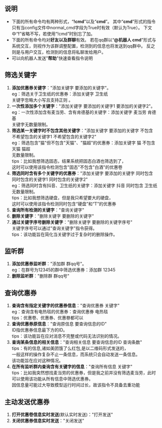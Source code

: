 ## 说明

- 下面的所有命令均有两种形式，“**!cmd**”以及“**cmd**”。
  其中“**cmd**”形式的指令只有当config文件中normal_cmd字段为True时有效（默认为True）。
  下文中“**!**”省略不写，若使用“!cmd”时别忘了加。
- 下面的所有命令均对**好友以及群聊**有效。
  若在qq群以“**@机器人 cmd**”形式与系统交互，则视作为该群调整配置，检测到的信息也将发送到qq群中。
  反之则是与用户交互，检测到的信息将私聊发给用户。
- 可以向机器人发送"**帮助**"快速查看指令说明

## 筛选关键字

1. **添加优惠券关键字**："添加关键字 要添加的关键字"。    
   eg：筛选关于卫生纸的优惠券：添加关键字 卫生纸    
   关键字忽略大小写且支持正则 。
2. **一次性添加多个关键字**："添加关键字 要添加的关键字1 要添加的关键字2"。    
   eg：一次性添加含有麦当劳、含有肯德基的关键字：添加关键字 麦当劳 肯德基    
   关键字无数量限制。
3. **筛选某一关键字时不包含其他关键字**："添加关键字 要添加的关键字 不包含 不希望包含的关键字1
   不希望包含的关键字2"    
   eg：筛选包含"猫"但不包含"天猫"、"猫超"的优惠券：添加关键字 猫 不包含 天猫 猫超    
   无数量限制。  
   tips：比如我想筛选固态，结果系统把固态白酒也筛选到了，  
   这时可以使用该指令检测包含"固态"不包含"白酒"的优惠卷
4. **筛选同时含有多个关键字的优惠券**："添加关键字 要添加的关键字 同时包含 同时包含的关键字1 同时包含的关键字2"    
   eg：筛选同时含有抖音、卫生纸的关键字：添加关键字 抖音 同时包含 卫生纸    
   无数量限制。  
   tips：比如我想筛选硬盘，但是我只希望要大的硬盘，  
   这时可以使用该指令检测同时包含“硬盘”和“T”的优惠券
5. **查询所有检测的关键字**："查询关键字"
6. **删除关键字**："删除关键字 要删除的关键字"
7. **通过关键字序号删除关键字**："删除关键字 要删除的关键字序号"    
   关键字序号可以通过"查询关键字"指令获得。    
   tips：该功能旨在简化当关键字过于复杂时的删除操作。

## 监听群

1. **添加优惠券监听群**："添加群 群qq号"。    
   eg：在群号为12345的群中筛选优惠券：添加群 12345
2. **删除监听群**："删除群 群qq号"

## 查询优惠券

1. **查询含有指定关键字的优惠券信息**："查询优惠券 关键字"    
   eg：查询含有电热毯的优惠券：查询优惠券 电热毯    
   tips：优惠卷、优惠券、优惠劵都可以
2. **查询优惠券原信息**："查询原信息 要查询信息的ID"    
   ID指优惠券信息最下方的ID。  
   tips：该功能旨在应对消息不完整或代码无法识别的情况。
3. **查询某条信息的相关信息**："查询相关信息 要查询信息的ID 查询条数"    
   tips：有的信息,诸如美团饿了么红包,是以二维码形式发送的，  
   一般这样的操作复杂不止一条信息，而系统只会自动发送一条信息。  
   该功能旨在应对这种情况。
4. **在所有监听群内查询含有关键字的信息**："查询所有信息 关键字"    
   tips：比如我突然想找麦当劳的优惠券，但是我之前并没有筛选麦当劳，此时可以使用该功能从所有信息中筛选优惠券。  
   因信息量可能过大导致模型运行时间过长，故该指令不具备去重功能

## 主动发送优惠券

1. **打开优惠卷信息实时发送**(默认实时发送)："打开发送"
2. **关闭优惠券信息实时发送**："关闭发送"